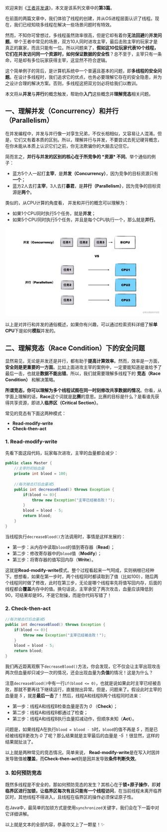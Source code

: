 欢迎来到《[王者并发课](https://juejin.cn/post/6967277362455150628)》，本文是该系列文章中的**第3篇**。

在前面的两篇文章中，我们体验了线程的创建，并从OS进程层面认识了线程。现在，我们已经知晓多线程在解决一些场景问题时有特效。

然而，不知你可曾想过，多线程虽然效率很高，但是它却有着你**无法回避**的**并发问题**。举个王者中常见的场景，双方10人同时进攻主宰，最后击败主宰的玩家才是真正的赢家，而且只能有一位。所以问题来了，**假如这10位玩家代表10个线程，它们在并发访问同一个资源时，如何保证数据的安全性**？总不至于，主宰只有一条命，可是却有多位玩家获得主宰，这显然不符合逻辑。

这个简单例子的背后，是计算机系统中一个普遍且基本的问题，即**多线程的安全问题**。在设计多线程时，我们追求它的优点，也务必要理解它存在的安全隐患，并为之设计合理的解决方案。否则，多线程这把双刃剑必将给我们以教训。

本文将从**并发**与**并行**的概念触发，帮助你**入门**这些概念并**理解竞态**相关问题。

## 一、理解并发（Concurrency）和并行（Parallelism）

在并发编程中，并发与并行像一对孪生兄弟，不仅长相相似，又容易让人混淆。但是，它们又有着本质的区别。所以，理解并行与并发，不要尝试去死记硬背概念，在你未能从本质上认识它们之前，你无法欺骗你的大脑去记住它。

简而言之，**并行与并发的区别的核心在于所竞争的 \*资源\* 不同**。举个通俗的例子：

- 蓝方5个人一起打**主宰**，是**并发（Concurrency）**，因为竞争的目标资源只有**一个**；
- 蓝方2人去打**主宰**，3人去打**暴君**，是**并行（Parallelism）**，因为竞争的目标资源是**两个**。

类似的，从CPU计算的角度看， 并发和并行的概念可以理解为：

- 如果1个CPU同时执行5个任务，就是**并发**；
- 如果5个CPU同时执行5个任务，并且是每个CPU执行一个，那么就是**并行**。

![img](./assets/32fa0b74a3274a3786c65f72ec71aa54tplv-k3u1fbpfcp-zoom-in-crop-mark1512000.webp)

以上是对并行和并发的通俗概述，如果你有兴趣，可以通过检索资料详细了解**单CPU**下是如何**模拟**并发的。

## 二、理解竞态（Race Condition）下的安全问题

显然易见，无论是并发还是并行，都有助于**提高计算效率**。然而，效率是一方面，**安全则是更重要的一方面**。比如上面进攻主宰的案例中，一定要能知道是谁给予了最后一击，也就是**数据不能出错**。所以，我们就需要理解多线程下的 **竞态（Race Condition）** 和解决策略。

**所谓竞态，你可以理解为多个线程试图在同一时刻修改共享数据的情况**。你看，从字面上理解的话，**Race**这个词就是**比赛**的意思。比赛的目标是什么？是看谁先获得共享资源，即进入**临界区（Critical Section）**。

常见的竞态有下面这两种模式：

- **Read-modify-write**
- **Check-then-act**

### 1. Read-modify-write

先看下面这段代码，玩家每次进攻，主宰的血量都会减少：

```Java
public class Master {
    //主宰的初始血量
    private int blood = 100;

    //每次被击打后血量减5
    public int decreaseBlood() throws Exception {
        if(blood <= 0){
            throw new Exception("主宰已经被击败！");
        }
        blood = blood - 5;
        return blood;
    } 
}
```

当线程执行`decreaseBlood()`方法调用时，事情是这样发展的：

- 第一步：从内存中读取`blood`的值到寄存器（**Read**）；
- 第二步：修改寄存器中的`blood`值（**Modify**）；
- 第三步：将寄存器的值写回内存（**Write**）。

这就是**Read-modify-write**模式。整个过程看起来一气呵成，实则祸根已经种下。想想看，如果在第一步时，两个线程同时都读取到了值（比如100），随后两个线程同时做了修改，此时在第三步，无论是哪个线程率先将值写回内存，后面的线程都会**覆盖**内存中的值。换句话说，主宰承受了两次攻击，血量应该降低到90，可结果却是95，不是它耐操，而是你代码写错了！

### 2. Check-then-act

```Java
//每次被击打后血量减5
public int decreaseBlood() throws Exception {
    if(blood <= 0){
        throw new Exception("主宰已经被击败！");
    }
    blood = blood - 5;
    return blood;
} 
```

我们再近距离观察下`decreaseBlood()`方法，你会发现，它不仅会让主宰出现攻击两次但血量却只减少一次的情况，还会出现血量为**负值**的情况！这是为什么？

注意`decreaseBlood()`中有一行`if(blood <= 0)`，也就是说如果此时主宰已经被击败，那就不要再往下继续运行，直接抛出异常。但是，问题来了。假设此时主宰的血量是 *5* ，就差**最后一击**了！然后，线程A和线程B两个线程同时进来：

- 第一步：线程A和线程B检查血量是否为 *0* （**Check**）；
- 第二步：线程A和线程B都通过了检查；
- 第三步：线程A和线程B执行血量扣减动作，但顺序未知（**Act**）。

问题是，如果线程A在执行`blood = blood - 5`时，`blood`的值不再是 *5* ，而是已经被线程B更改为 *0* 了呢？那么结果就是主宰最后的血量是 *-5* ！很显然，这样的结果就扯淡了。

以上就是两种常见的竞态情况。简单来说， **Read-modify-write**是在写入时因并发导致值被**覆盖**，而**Check-then-act**则是因并发导致**条件判断失效**。

### 3. 如何预防竞态

既然多线程是不安全的，那如何预防竞态的发生？其核心在于**锁+原子操作**，即**对临界区进行加锁，让临界区每次有且只能有一个线程访问**，在当前线程未离开临界区时，其他线程不得进入，且线程在临界区的操作必须保证原子性。

在Java中，最简单的加锁方式是使用`synchronized`关键字，我们会在下一篇中对它详细讲解。

以上就是文本的全部内容，恭喜你又上了一颗星！✨

